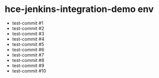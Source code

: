# hce-jenkins-integration-demo env

- test-commit #1
- test-commit #2
- test-commit #3
- test-commit #4
- test-commit #5
- test-commit #6
- test-commit #7
- test-commit #8
- test-commit #9
- test-commit #10
